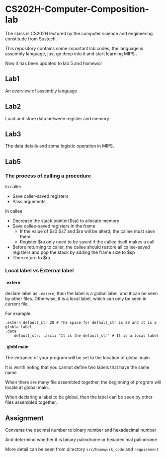 # CS202H-Computer-Composition-lab
The class is CS202H lectured by the computer science and engineering constitude from Sustech.

This repository contains some important lab codes, the language is assembly language, just go deep into it and start learning MIPS .

Now it has been updated to lab 5 and homewor

## Lab1
An overview of assembly language

## Lab2
Load and store data between register and memory.

## Lab3
The data details and some logistic operation in MIPS.

## Lab5

### The process of calling a procedure

In caller

- Save caller-saved registers
- Pass arguments

In callee

- Decrease the stack pointer($sp) to allocate memory
- Save callee-saved registers in the frame
  - If the value of $s0 \$s7 and \$ra will be alterd, the callee must save them
  - Register $ra only need to be saved if the callee itself makes a call
- Before returning to caller, the callee should restore all callee-saved registers and pop the stack by adding the frame size to $sp
- Then return to $ra

### Local label vs External label

#### .extern

declare label as  `.extern`, then the label is a global label, and it can be seen by other files. Otherwise, it is a local label, which can only be seen in current file.

For example:

```assembly
.extern default_str 20 # The space for default_str is 20 and it is a globla label
.data 
	default_str: .ascii "It is the default_str" # It is a local label
```



#### .globl main

The entrance of your program will be set to the location of global main

It is worth noting that you cannot define two labels that have the same name.

When there are many file assembled together, the beginning of program will locate at global main.



When declaring a label to be global, then the label can be seen by other files assembled together.

## Assignment

Converse the decimal number to binary number and hexadecimal number

And determind whether it is binary palindrome or hexadecimal palindrome.

More detail can be seen from directory `src/homework_code` and `requirement`



